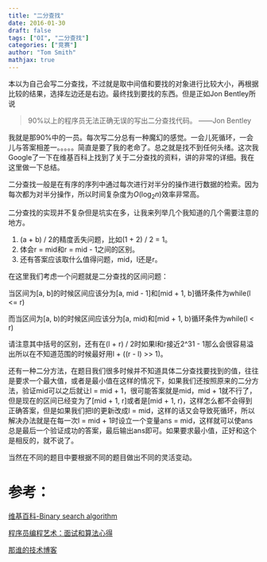 ```yaml
---
title: "二分查找"
date: 2016-01-30
draft: false
tags: ["OI", "二分查找"]
categories: ["竞赛"]
author: "Tom Smith"
mathjax: true
---
```


本以为自己会写二分查找，不过就是取中间值和要找的对象进行比较大小，再根据比较的结果，选择左边还是右边。最终找到要找的东西。但是正如Jon Bentley所说

> 90%以上的程序员无法正确无误的写出二分查找代码。 ——Jon Bentley

<!--more-->

我就是那90%中的一员。每次写二分总有一种魔幻的感觉。一会儿死循环，一会儿与答案相差一。。。。。简直是要了我的老命了。总之就是找不到任何头绪。这次我Google了一下在维基百科上找到了关于二分查找的资料，讲的非常的详细。我在这里做一下总结。

二分查找一般是在有序的序列中通过每次进行对半分的操作进行数据的检索。因为每次都为对半分操作，所以时间复杂度为$O(\log_2 n)$效率非常高。

二分查找的实现并不复杂但是坑实在多，让我来列举几个我知道的几个需要注意的地方。

1. (a + b) / 2的精度丢失问题，比如(1 + 2) / 2 = 1。
2. 体会r = mid和r = mid - 1之间的区别。
3. 还有答案应该取什么值得问题，mid，l还是r。

在这里我们考虑一个问题就是二分查找的区间问题：

当区间为[a, b]的时候区间应该分为[a, mid - 1]和[mid + 1, b]循环条件为while(l <= r)

而当区间为[a, b)的时候区间应该分为[a, mid)和[mid + 1, b)循环条件为while(l < r)

请注意其中括号的区别，还有在(l + r) / 2时如果l和r接近2^31 - 1那么会很容易溢出所以在不知道范围的时候最好用l + ((r - l) >> 1)。

还有一种二分方法，在题目我们很多时候并不知道具体二分查找要找到的值，往往是要求一个最大值，或者是最小值在这样的情况下，如果我们还按照原来的二分方法，验证mid可以之后就让l = mid + 1，很可能答案就是mid，mid + 1就不行了，但是现在的区间已经变为了[mid + 1, r]或者是[mid + 1, r)，这样怎么都不会得到正确答案，但是如果我们把l的更新改成l = mid，这样的话又会导致死循环，所以解决办法就是在每一次l = mid + 1时设立一个变量ans = mid，这样就可以使ans总是最后一个验证成功的答案，最后输出ans即可。如果要求最小值，正好和这个是相反的，就不说了。

当然在不同的题目中要根据不同的题目做出不同的灵活变动。

# 参考：

[维基百科-Binary search algorithm](https://en.wikipedia.org/wiki/Binary_search_algorithm)

[程序员编程艺术：面试和算法心得](http://taop.marchtea.com/04.01.html)

[那谁的技术博客](http://www.cppblog.com/converse/archive/2009/09/21/96893.html)

